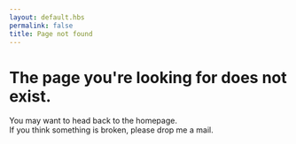```yaml
---
layout: default.hbs
permalink: false
title: Page not found
---
```


# The page you're looking for does not exist.

You may want to head back to the homepage.  
If you think something is broken, please drop me a mail.
